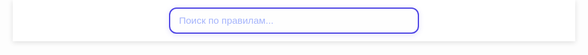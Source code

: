<!DOCTYPE html>
<html lang="ru">

<head>
  <meta charset="UTF-8" />
  <meta name="viewport" content="width=device-width, initial-scale=1" />
  <title>Правила чата</title>
  <meta name="description" content="Правила чата: соблюдение, модерация, наказания, политика." />
  <meta name="keywords" content="чат, правила, модерация, наказания, политика" />
  <link rel="preconnect" href="https://fonts.googleapis.com" crossorigin />
  <link rel="preconnect" href="https://fonts.gstatic.com" crossorigin />
  <link
    href="https://fonts.googleapis.com/css2?family=Inter:wght@400;600;700&family=Roboto+Slab:wght@700&display=swap"
    rel="stylesheet" />
  <style>
    /* Общие стили и базовая типографика */
    html {
      scroll-behavior: smooth;
    }

    body {
      font-family: 'Inter', -apple-system, BlinkMacSystemFont, 'Segoe UI', Roboto, 'Helvetica Neue', Arial,
        sans-serif;
      margin: 0;
      line-height: 1.6;
      color: #222;
      background: linear-gradient(135deg, #667eea 0%, #764ba2 50%, #f093fb 100%);
      min-height: 100vh;
      padding-top: 100px; /* увеличен отступ сверху */
      box-sizing: border-box;
      display: flex;
      justify-content: center;
      -webkit-font-smoothing: antialiased;
      -moz-osx-font-smoothing: grayscale;
      overflow-x: hidden;
      background-attachment: fixed;
      background-position: center center;
      transition: background-position 0.3s ease;
    }

    #search-container {
      position: fixed;
      top: 0;
      left: 50%;
      transform: translateX(-50%);
      background: rgba(255 255 255 / 0.95);
      backdrop-filter: blur(12px);
      max-width: 900px;
      width: 100%;
      padding: 12px 20px;
      box-sizing: border-box;
      display: flex;
      justify-content: center;
      align-items: center;
      z-index: 9999;
      box-shadow: 0 2px 8px rgba(0, 0, 0, 0.12);
      user-select: none;
    }

    #search-input {
      width: 100%;
      max-width: 400px;
      padding: 10px 40px 10px 14px;
      font-size: 1.1em;
      border: 2px solid #4f46e5;
      border-radius: 12px;
      outline-offset: 2px;
      transition: border-color 0.3s ease;
      font-family: 'Inter', sans-serif;
      color: #2c2f48;
      background: #fefefe;
      box-shadow: 0 2px 8px rgba(79, 70, 229, 0.15);
      position: relative;
    }

    #search-input::placeholder {
      color: #a5b4fc;
    }

    #search-input:focus {
      border-color: #6366f1;
      box-shadow: 0 0 8px #6366f1;
      background: #fff;
    }

    #clear-button {
      position: absolute;
      right: 30px;
      background: transparent;
      border: none;
      cursor: pointer;
      font-size: 1.5em;
      color: #4f46e5;
      padding: 0;
      line-height: 1;
      user-select: none;
      display: none;
      transition: color 0.3s ease;
      z-index: 10;
    }

    #clear-button:hover,
    #clear-button:focus {
      color: #6366f1;
      outline: none;
    }

    main {
      background: rgba(255, 255, 255, 0.95);
      backdrop-filter: blur(12px);
      border-radius: 12px;
      box-shadow: 0 8px 30px rgba(0, 0, 0, 0.15);
      max-width: 900px;
      width: 100%;
      padding: 30px 40px;
      box-sizing: border-box;
      color: #374151;
      animation: slideUpScale 0.6s cubic-bezier(0.34, 1.56, 0.64, 1);
      user-select: text;
      outline-offset: 4px;
      opacity: 0;
      animation-fill-mode: forwards;
      animation-name: fadeInMain;
      animation-duration: 0.8s;
      animation-timing-function: ease;
      animation-delay: 0.3s;
      text-align: left; /* выравнивание текста по левому краю */
      margin-top: 20px; /* добавлен отступ сверху */
    }

    @keyframes slideUpScale {
      from {
        opacity: 0;
        transform: translateY(15px) scale(0.95);
      }

      to {
        opacity: 1;
        transform: translateY(0) scale(1);
      }
    }

    @keyframes fadeInMain {
      to {
        opacity: 1;
      }
    }

    @keyframes rainbowGradient {
      0% {
        background-position: 0% 50%;
      }

      50% {
        background-position: 100% 50%;
      }

      100% {
        background-position: 0% 50%;
      }
    }

    h1 {
      font-family: 'Roboto Slab', serif;
      font-size: 2.4em;
      margin-bottom: 0.4em;
      display: block;
      color: transparent;
      background: linear-gradient(270deg, #ff6b6b, #fbc531, #4cd137, #00a8ff, #9c88ff, #ff6b6b);
      background-size: 1200% 1200%;
      -webkit-background-clip: text;
      background-clip: text;
      animation: rainbowGradient 10s ease infinite;
      text-shadow: 0 1px 3px rgba(0, 0, 0, 0.1);
      user-select: none;
      text-align: center; /* заголовок по центру */
    }

    main>p:first-of-type {
      font-family: 'Inter', sans-serif;
      font-size: 1.2em;
      color: #2c2f48;
      margin-top: 0;
      margin-bottom: 2em;
      max-width: 700px;
      line-height: 1.5;
      user-select: text;
      text-align: center; /* первый параграф по центру */
      margin-left: auto;
      margin-right: auto;
    }

    h2 svg,
    h3 svg {
      display: none !important;
    }

    /* Новое оформление оглавления (свой лад и вкус) */
    nav[aria-label="Оглавление"] {
      margin-bottom: 2.5em;
      border-radius: 14px;
      background: linear-gradient(135deg, #7c3aed 0%, #a78bfa 100%);
      box-shadow: 0 8px 20px rgba(124, 58, 237, 0.4);
      max-width: 900px;
      user-select: none;
      font-family: 'Inter', sans-serif;
    }

    .toc-header {
      display: flex;
      align-items: center;
      gap: 10px;
      font-weight: 700;
      font-size: 1.5em;
      color: #fff;
      cursor: pointer;
      padding: 14px 24px;
      border-radius: 14px 14px 0 0;
      background: linear-gradient(90deg, #d8b4fe, #7c3aed);
      box-shadow: inset 0 3px 6px rgba(255 255 255 / 0.25);
      transition: background 0.3s ease;
      user-select: none;
    }

    .toc-header:hover,
    .toc-header:focus {
      background: linear-gradient(90deg, #a78bfa, #6d28d9);
      outline: none;
      box-shadow:
        inset 0 3px 8px rgba(255 255 255 / 0.4),
        0 0 12px #a78bfaaa;
    }

    .toc-icon {
      width: 28px;
      height: 28px;
      stroke: #f3e8ff;
      animation: icon-spin 4s ease-in-out infinite;
      flex-shrink: 0;
      user-select: none;
    }

    nav ul.toc-list {
      margin: 0;
      padding: 0;
      list-style: none;
      max-height: 500px;
      overflow-y: auto;
      background: #faf5ff;
      border-radius: 0 0 14px 14px;
      box-shadow: inset 0 0 12px #a78bfa88;
      transition: max-height 0.4s cubic-bezier(0.4, 0, 0.2, 1);
    }

    nav ul.toc-list.collapsed {
      max-height: 0;
      padding: 0;
      overflow: hidden;
    }

    nav ul.toc-list li {
      border-bottom: 1.5px dotted #a78bfa;
      transition: background-color 0.25s ease;
    }

    nav ul.toc-list li:last-child {
      border-bottom: none;
    }

    nav ul.toc-list li a {
      display: block;
      padding: 14px 28px;
      font-weight: 600;
      font-size: 1.1em;
      color: #5b21b6;
      background: linear-gradient(270deg, #7c3aed, #a78bfa);
      background-size: 600% 600%;
      -webkit-background-clip: text;
      background-clip: text;
      color: transparent;
      animation: rainbowGradient 15s ease infinite;
      text-decoration: none;
      user-select: none;
      border-radius: 0 0 0 0;
      transition: background-color 0.3s ease, color 0.3s ease;
      text-align: left;
    }

    nav ul.toc-list li a:hover,
    nav ul.toc-list li a:focus {
      color: #4c1d95;
      background: none;
      text-decoration: underline;
      outline: none;
      background-color: #ede9fe;
      user-select: text;
    }

    nav ul.toc-list li a.active {
      background-color: #c4b5fd;
      color: #4c1d95 !important;
      font-weight: 700;
      box-shadow: 0 0 10px #a78bfacc;
      border-radius: 10px 0 0 10px;
      user-select: text;
    }

    /* Плавная анимация иконки оглавления */
    @keyframes icon-spin {
      0% {
        transform: rotate(0deg);
      }

      50% {
        transform: rotate(15deg);
      }

      100% {
        transform: rotate(0deg);
      }
    }

    /* Стили разделителей в статье — разноцветные градиентные пунктирные линии */
    /* Между разделами */
    section+section {
      border-top: 3px dashed;
      border-image-slice: 1;
      border-image-source: linear-gradient(to right,
        #ff6b6b,
        #fbc531,
        #4cd137,
        #00a8ff,
        #9c88ff);
      margin-top: 48px;
      padding-top: 32px;
    }

    /* Между заголовками h2 (кроме первого) */
    h2:not(:first-of-type) {
      border-top: 3px dashed;
      border-image-slice: 1;
      border-image-source: linear-gradient(to right,
        #f093fb,
        #6a11cb,
        #2575fc);
      padding-top: 24px;
      margin-top: 48px;
      text-align: center;
    }

    /* Между заголовками h3 */
    h3:not(:first-of-type) {
      border-top: 2px dotted;
      border-image-slice: 1;
      border-image-source: linear-gradient(to right,
        #fcd34d,
        #f97316);
      padding-top: 12px;
      margin-top: 28px;
      user-select: none;
      text-align: left;
    }

    /* Между пунктами списков */
    ul li:not(:last-child) {
      border-bottom: 1.5px dotted;
      border-image-slice: 1;
      border-image-source: linear-gradient(to right,
        #34d399,
        #3b82f6);
      padding-bottom: 6px;
      margin-bottom: 6px;
    }

    /* Заголовки разделов и подзаголовки */
    h2,
    h3 {
      font-weight: 700;
      user-select: none;
      cursor: default;
      background-clip: text;
      -webkit-background-clip: text;
      color: transparent;
      animation: rainbowGradient 15s ease infinite;
      text-shadow: 0 0 2px rgba(124, 58, 237, 0.3);
    }

    h2 {
      font-size: 1.6em;
      background-image: linear-gradient(270deg, #7c3aed, #a78bfa);
    }

    h3 {
      font-size: 1.25em;
      background-image: linear-gradient(270deg, #5b21b6, #c4b5fd);
    }

    /* Параграфы и списки с появлением */
    p,
    ul {
      font-family: 'Inter', sans-serif;
      font-size: 1.05em;
      color: #4b5563;
      letter-spacing: 0.02em;
      opacity: 0;
      transform: translateY(20px);
      transition: opacity 0.6s ease, transform 0.6s ease;
      user-select: text;
      text-align: left;
    }

    p.visible,
    ul.visible {
      opacity: 1;
      transform: translateY(0);
    }

    ul {
      padding-left: 1.4em;
      margin-bottom: 1.5em;
    }

    ul li {
      margin-bottom: 0.8em;
    }

    strong {
      font-family: 'Inter', sans-serif;
      color: #1e293b;
      font-weight: 700;
    }

    em {
      font-family: 'Inter', sans-serif;
      color: #6b7280;
      font-style: italic;
    }

    footer {
      font-family: 'Inter', sans-serif;
      margin-top: 40px;
      font-size: 0.9em;
      color: #6b7280;
      text-align: center;
      user-select: none;
      letter-spacing: 0.02em;
    }

    mark {
      background-color: #a5b4fc;
      color: #1e293b;
      font-weight: 700;
      border-radius: 3px;
      padding: 0 2px;
      box-shadow: none;
      animation: none;
      transition: background-color 0.3s ease;
    }

    mark:hover {
      background-color: #c7d2fe;
      box-shadow: none;
    }

    #no-results {
      font-family: 'Inter', sans-serif;
      text-align: center;
      color: #9ca3af;
      font-size: 1.1em;
      margin-top: 20px;
      display: none;
      user-select: none;
    }

    /* Убираем кнопку "Наверх" полностью */
    #back-to-top {
      display: none !important;
    }

    /* Подпись "by Везунчик" */
    #signature {
      margin-top: 60px;
      text-align: center;
      user-select: none;
    }

    #signature p {
      font-family: 'Roboto Slab', serif;
      font-weight: 700;
      font-size: 1.4em;
      background: linear-gradient(270deg, #ff6b6b, #fbc531, #4cd137, #00a8ff, #9c88ff);
      background-size: 600% 600%;
      -webkit-background-clip: text;
      background-clip: text;
      color: transparent;
      animation: rainbowGradient 10s ease infinite;
      margin: 0;
    }

    @media (max-width: 700px) {
      body {
        margin: 10px;
        padding: 0;
      }

      main {
        padding: 20px 24px;
      }

      h1 {
        font-size: 1.9em;
      }

      h2 {
        font-size: 1.3em;
      }

      h3 {
        font-size: 1.1em;
      }

      nav[aria-label="Оглавление"] {
        margin-bottom: 1.8em;
      }

      nav ul.toc-list li a {
        padding: 10px 20px;
        font-size: 1em;
      }

      #search-input {
        max-width: 100%;
        font-size: 1em;
        padding-right: 36px;
      }

      #clear-button {
        right: 10px;
      }
    }
  </style>
</head>

<body>
  <div id="search-container">
    <input type="search" id="search-input" aria-label="Поиск по правилам" placeholder="Поиск по правилам..."
      autocomplete="off" spellcheck="false" />
    <button id="clear-button" aria-label="Очистить поиск" title="Очистить поиск">&times;</button>
  </div>

  <main id="main-content" tabindex="-1">
    <h1>Правила чата</h1>

    <p>Каждый вошедший пользователь добровольно принимает правила нашего чата и обязуется их соблюдать.</p>

    <nav aria-label="Оглавление">
      <div class="toc-header" role="button" tabindex="0" aria-expanded="true" aria-controls="toc-list" id="toc-toggle">
        <svg class="toc-icon" viewBox="0 0 24 24" aria-hidden="true" focusable="false" width="28" height="28" fill="none"
          stroke="currentColor" stroke-width="2" stroke-linecap="round" stroke-linejoin="round">
          <line x1="3" y1="6" x2="21" y2="6"></line>
          <line x1="3" y1="12" x2="21" y2="12"></line>
          <line x1="3" y1="18" x2="21" y2="18"></line>
        </svg>
        Содержание
      </div>
      <ul id="toc-list" tabindex="-1" class="toc-list">
        <li><a href="#ne-zhelatelno">Не желательно</a></li>
        <li><a href="#zapreshchaetsya">Запрещается</a></li>
        <li><a href="#dopolneniya-po-moderatoram">Важные дополнения по работе модераторов и контролю качества их
            действий</a></li>
        <li><a href="#nakazaniya">Наказания</a></li>
        <li><a href="#politika">Политика модераторов</a></li>
      </ul>
    </nav>

    <section id="samoe-vazhnoe">
      <h2>Самое важное</h2>
      <p><strong>Каждый участник чата обязан уважать других, соблюдать правила и поддерживать дружелюбную атмосферу.</strong>
      </p>
      <p>Нарушение этого принципа ведёт к предупреждениям и, при повторении — к более строгим мерам вплоть до бана.</p>
    </section>

    <section id="ne-zhelatelno">
      <h2>Не желательно</h2>

      <h3>1. Использование большого количества ненормативной лексики <button class="copy-btn"
          title="Скопировать правило">📋</button></h3>
      <p><strong>Наказание:</strong> Предупреждение</p>
      <p><strong>Пояснение:</strong> Мы понимаем, что иногда эмоции берут верх, но старайтесь не злоупотреблять матом. Если
        вы используете ненормативную лексику редко и без оскорблений — это не проблема.</p>
      <p><strong>Пример:</strong> «Вот это классно!» — нормально; «Ты полный [нецензурное слово]» — повод для предупреждения.
      </p>

      <h3>2. Рекламировать другие группы/каналы <button class="copy-btn" title="Скопировать правило">📋</button></h3>
      <p><strong>Наказание:</strong> Предупреждение</p>
      <p><strong>Пояснение:</strong> Реклама чужих ресурсов без согласия администрации мешает общению. Если хотите поделиться
        полезным каналом — сначала свяжитесь с администратором (@lia_os).</p>
      <p><strong>Пример:</strong> «Подпишитесь на мой канал!» — запрещено без разрешения.</p>

      <h3>3. Начинать ссоры, старайтесь поддерживать комфорт в чате <button class="copy-btn" title="Скопировать правило">📋</button></h3>
      <p><strong>Наказание:</strong> Предупреждение или мут (в зависимости от интенсивности)</p>
      <p><strong>Пояснение:</strong> Споры бывают, но если они переходят в оскорбления или мешают другим — сначала предупредим,
        а при повторе временно ограничим возможность писать (мут).</p>
      <p><strong>Пример:</strong> «Ты неправ!» — нормально, «Ты идиот!» — повод для наказания.</p>

      <h3>5. Оскорбление персонажей, уважайте чувства и вкусы других <button class="copy-btn" title="Скопировать правило">📋</button></h3>
      <p><strong>Наказание:</strong> Предупреждение или мут</p>
      <p><strong>Пояснение:</strong> Критика — нормально, а личные оскорбления — нет.</p>
      <p><strong>Пример:</strong> «Мне не нравится этот персонаж» — допустимо, «Этот персонаж — дурак» — нарушение.</p>

      <h3>6. Пересылка личных сообщений другого человека в беседу <button class="copy-btn" title="Скопировать правило">📋</button></h3>
      <p><strong>Наказание:</strong> Предупреждение</p>
      <p><strong>Пояснение:</strong> Личные сообщения другого участника нельзя пересылать в общий чат без согласия обеих
        сторон. Если оба участника переписки являются членами группы, часть переписки пересылается только с одобрения обеих
        сторон. Это помогает сохранять приватность и уважать личное пространство.</p>
      <p><strong>Пример:</strong> Пересылать скриншоты или сообщения из личных диалогов без разрешения — запрещено.</p>
    </section>

    <section id="zapreshchaetsya">
      <h2>Запрещается</h2>

      <h3>1. Обсуждение политики и публикация любого контента, связанного с политикой <button class="copy-btn"
          title="Скопировать правило">📋</button></h3>
      <p><strong>Наказание:</strong> Бан</p>
      <p><strong>Пояснение:</strong> Политика часто вызывает конфликты и разделение. Чтобы сохранить дружелюбную атмосферу,
        такие темы запрещены.</p>
      <p><strong>Пример:</strong> обсуждение выборов, политических лидеров и т.п.</p>

      <h3>2. Оскорбления <button class="copy-btn" title="Скопировать правило">📋</button></h3>
      <p><strong>Наказание:</strong> Предупреждение, при повторе — мут или бан</p>
      <p><strong>Пояснение:</strong> Шутки — хорошо, но если кому-то неприятно — защитим его.</p>
      <p><strong>Пример:</strong> «Ты такой смешной дурачок» — шутка, но если это обидело — последует предупреждение.</p>

      <h3>3. Публикация порнографического и околопорнографического контента <button class="copy-btn"
          title="Скопировать правило">📋</button></h3>
      <p><strong>Наказание:</strong> Бан</p>
      <p><strong>Пояснение:</strong> Нарушает правила приличия и закон.</p>
      <p><strong>Пример:</strong> откровенные фото, видео или ссылки.</p>

      <h3>4. Публикация треш-контента (стикеры/видео/гиф с расчлененкой и тому подобное) <button class="copy-btn"
          title="Скопировать правило">📋</button></h3>
      <p><strong>Наказание:</strong> Бан</p>
      <p><strong>Пояснение:</strong> Шокирующие материалы могут травмировать участников.</p>
      <p><strong>Пример:</strong> видео с насилием или жестокостью.</p>

      <h3>5. Поднятие тем, нарушающих законы РФ (экстремизм, терроризм, пропаганда наркотиков, оскорбление чувств верующих
        и др.) <button class="copy-btn" title="Скопировать правило">📋</button></h3>
      <p><strong>Наказание:</strong> Бан</p>
      <p><strong>Пояснение:</strong> Такие темы запрещены законом и чатом.</p>
      <p><strong>Пример:</strong> призывы к насилию, обсуждение запрещённых веществ.</p>

      <h3>6. Спам / флуд (часто повторяющиеся сообщения, сообщения без смысла) <button class="copy-btn"
          title="Скопировать правило">📋</button></h3>
      <p><strong>Наказание:</strong> Мут</p>
      <p><strong>Пояснение:</strong> Чтобы чат был удобен для всех, не стоит засорять его бессмысленными сообщениями.</p>
      <p><strong>Пример:</strong> повторять одну и ту же фразу много раз подряд.</p>

      <h3>7. Публичное осуждение действий администрации / провокация администрации типа «ну давай бань меня» <button
          class="copy-btn" title="Скопировать правило">📋</button></h3>
      <p><strong>Наказание:</strong> Предупреждение или мут</p>
      <p><strong>Пояснение:</strong> Если есть вопросы к администрации — лучше написать в личку, а не провоцировать конфликт
        в общем чате.</p>

      <h3>8. Любая дискриминация по расовому/национальному/половому/религиозному признаку <button class="copy-btn"
          title="Скопировать правило">📋</button></h3>
      <p><strong>Наказание:</strong> Бан</p>
      <p><strong>Пояснение:</strong> Мы за равенство и уважение ко всем.</p>
      <p><strong>Пример:</strong> оскорбления по национальному признаку недопустимы.</p>

      <h3>9. Просьбы перейти по ссылкам/зарегистрироваться на вредоносном сайте <button class="copy-btn"
          title="Скопировать правило">📋</button></h3>
      <p><strong>Наказание:</strong> Бан</p>
      <p><strong>Пояснение:</strong> Безопасность участников — наш приоритет.</p>
      <p><strong>Пример:</strong> ссылки на мошеннические сайты.</p>
    </section>

    <section id="dopolneniya-po-moderatoram">
      <h2>Важные дополнения по работе модераторов и контролю качества их действий</h2>

      <h3>10. Модераторы обязаны действовать в соответствии с правилами чата и не использовать свои полномочия в личных
        интересах <button class="copy-btn" title="Скопировать правило">📋</button></h3>
      <p><strong>Пояснение:</strong> Если заметили нарушение или злоупотребление полномочиями (например, необоснованно мутит
        или банит, игнорирует правила), обратитесь к высшим администраторам или создателю чата (@lia_os). Жалобы
        рассматриваются, и мы защищаем от несправедливого обращения.</p>

      <h3>11. Перед применением наказания модератор должен дать словесное предупреждение участнику <button class="copy-btn"
          title="Скопировать правило">📋</button></h3>
      <p><strong>Пояснение:</strong> Если поведение начинает нарушать правила или мешать комфорту, модератор предупреждает:
        «Пожалуйста, прекратите, иначе последуют меры». Если предупреждение игнорируется — применяется наказание (мут, бан
        и т.п.). Это помогает избежать конфликтов и даёт шанс исправиться.</p>
    </section>

    <section id="nakazaniya">
      <h2>Наказания</h2>
      <ul>
        <li><strong>Предупреждение</strong> — первое и мягкое наказание. Сообщаем, что поведение не соответствует правилам с
          объяснением.</li>
        <li><strong>Мут</strong> — временное ограничение возможности писать (несколько минут или часов). Используется при
          повторных нарушениях или серьёзных проступках. Перед мутом обязательно словесное предупреждение.</li>
        <li><strong>Бан</strong> — удаление из чата с запретом на повторный вход. За серьёзные или неоднократные нарушения.
        </li>
      </ul>
    </section>

    <section id="politika">
      <h2>Политика модераторов</h2>
      <ul>
        <li>Всегда сначала предупреждайте участников, чтобы дать им шанс исправиться.</li>
        <li>Действуйте объективно и справедливо, руководствуясь правилами, а не личными симпатиями.</li>
        <li>При сомнениях или спорных ситуациях обращайтесь к высшему администратору для консультации.</li>
        <li>Помните, что ваша задача — поддерживать комфорт и безопасность в чате, а не «наказывать» ради наказания.</li>
      </ul>
    </section>

    <div id="no-results" role="alert" aria-live="polite">Ничего не найдено.</div>

    <!-- Подпись автора -->
    <section id="signature" aria-label="Подпись автора">
      <p>by Везунчик</p>
    </section>

    <footer>
      <p>Если у вас есть вопросы или нужна помощь — обращайтесь к администрации (<strong>@lia_os</strong>).</p>
    </footer>
  </main>

  <script>
    // Оглавление: раскрытие/скрытие
    (function () {
      const toggle = document.getElementById('toc-toggle');
      const list = document.getElementById('toc-list');

      function setCollapsed(collapsed) {
        if (collapsed) {
          list.classList.add('collapsed');
          toggle.setAttribute('aria-expanded', 'false');
        } else {
          list.classList.remove('collapsed');
          toggle.setAttribute('aria-expanded', 'true');
        }
      }

      setCollapsed(false);

      toggle.addEventListener('click', () => {
        const isCollapsed = list.classList.contains('collapsed');
        setCollapsed(!isCollapsed);
      });

      toggle.addEventListener('keydown', (e) => {
        if (e.key === 'Enter' || e.key === ' ') {
          e.preventDefault();
          toggle.click();
        }
      });

      list.querySelectorAll('a').forEach(link => {
        link.addEventListener('click', e => {
          e.preventDefault();
          const targetId = link.getAttribute('href').substring(1);
          const target = document.getElementById(targetId);
          if (target) {
            target.focus({ preventScroll: true });
            window.scrollTo({
              top: target.getBoundingClientRect().top + window.pageYOffset - 60,
              behavior: 'smooth'
            });
          }
        });
      });
    })();

    // Появление элементов с анимацией при скролле
    document.addEventListener('DOMContentLoaded', () => {
      const elements = document.querySelectorAll('h2, h3, p, ul');
      const observer = new IntersectionObserver((entries, obs) => {
        entries.forEach(entry => {
          if (entry.isIntersecting) {
            entry.target.classList.add('visible');
            obs.unobserve(entry.target);
          }
        });
      }, {
        threshold: 0.15
      });

      elements.forEach(el => {
        observer.observe(el);
      });
    });

    // Поиск по тексту с подсветкой
    document.addEventListener('DOMContentLoaded', () => {
      const searchInput = document.getElementById('search-input');
      const mainContent = document.getElementById('main-content');
      const noResults = document.getElementById('no-results');
      const clearButton = document.getElementById('clear-button');

      function clearHighlights(element) {
        const marks = element.querySelectorAll('mark');
        marks.forEach(mark => {
          const parent = mark.parentNode;
          parent.replaceChild(document.createTextNode(mark.textContent), mark);
          parent.normalize();
        });
      }

      function highlightText(node, query) {
        if (node.nodeType === 3) {
          const val = node.nodeValue;
          const valLower = val.toLowerCase();
          const queryLower = query.toLowerCase();
          let index = valLower.indexOf(queryLower);
          if (index >= 0) {
            const frag = document.createDocumentFragment();
            let lastIndex = 0;
            while (index >= 0) {
              if (index > lastIndex) {
                frag.appendChild(document.createTextNode(val.substring(lastIndex, index)));
              }
              const mark = document.createElement('mark');
              mark.textContent = val.substring(index, index + query.length);
              frag.appendChild(mark);
              lastIndex = index + query.length;
              index = valLower.indexOf(queryLower, lastIndex);
            }
            if (lastIndex < val.length) {
              frag.appendChild(document.createTextNode(val.substring(lastIndex)));
            }
            node.parentNode.replaceChild(frag, node);
            return 1;
          }
        } else if (node.nodeType === 1 && node.childNodes && !['SCRIPT', 'STYLE', 'MARK'].includes(node.tagName)) {
          for (let i = 0; i < node.childNodes.length; i++) {
            i += highlightText(node.childNodes[i], query);
          }
        }
        return 0;
      }

      function showAll() {
        const sections = mainContent.querySelectorAll('section');
        sections.forEach(section => {
          section.style.display = '';
        });
        const introParagraphs = Array.from(mainContent.children).filter(el =>
          el.tagName === 'P' && !el.closest('section')
        );
        introParagraphs.forEach(p => {
          p.style.display = '';
        });
        noResults.style.display = 'none';
      }

      function doSearch() {
        const query = searchInput.value.trim();
        clearHighlights(mainContent);

        if (query.length < 2) {
          showAll();
          clearButton.style.display = query.length > 0 ? 'inline' : 'none';
          noResults.style.display = 'none';
          return;
        }

        clearButton.style.display = 'inline';

        const sections = mainContent.querySelectorAll('section');
        let anyMatch = false;

        sections.forEach(section => {
          const text = section.textContent.toLowerCase();
          if (text.includes(query.toLowerCase())) {
            highlightText(section, query);
            section.style.display = '';
            anyMatch = true;
          } else {
            section.style.display = 'none';
          }
        });

        const introParagraphs = Array.from(mainContent.children).filter(el =>
          el.tagName === 'P' && !el.closest('section')
        );
        introParagraphs.forEach(p => {
          const text = p.textContent.toLowerCase();
          if (text.includes(query.toLowerCase())) {
            highlightText(p, query);
            p.style.display = '';
            anyMatch = true;
          } else {
            p.style.display = 'none';
          }
        });

        noResults.style.display = anyMatch ? 'none' : 'block';
      }

      let debounceTimeout;
      searchInput.addEventListener('input', () => {
        clearTimeout(debounceTimeout);
        debounceTimeout = setTimeout(doSearch, 250);
      });

      clearButton.addEventListener('click', () => {
        searchInput.value = '';
        clearButton.style.display = 'none';
        clearHighlights(mainContent);
        showAll();
        searchInput.focus();
      });

      clearButton.style.display = 'none';
    });

    // Кнопки копирования правил
    document.addEventListener('DOMContentLoaded', () => {
      document.querySelectorAll('.copy-btn').forEach(btn => {
        btn.addEventListener('click', () => {
          const h3 = btn.parentElement;
          if (!h3) return;
          const text = Array.from(h3.childNodes)
            .filter(n => n.nodeType === 3)
            .map(n => n.textContent.trim())
            .join(' ');
          if (!text) return;
          navigator.clipboard.writeText(text).then(() => {
            const original = btn.textContent;
            btn.textContent = '✔️';
            setTimeout(() => {
              btn.textContent = original;
            }, 1500);
          }).catch(() => {
            alert('Не удалось скопировать правило.');
          });
        });
      });
    });

    // Плавный параллакс фон при прокрутке
    window.addEventListener('scroll', () => {
      const scroll = window.pageYOffset || document.documentElement.scrollTop;
      document.body.style.backgroundPosition = `center ${-scroll * 0.3}px`;
    });

    // Подсветка активного пункта меню при скролле
    document.addEventListener('DOMContentLoaded', () => {
      const sections = document.querySelectorAll('section[id]');
      const tocLinks = document.querySelectorAll('nav ul.toc-list li a');

      function onScroll() {
        let current = '';
        const scrollY = window.pageYOffset || document.documentElement.scrollTop;
        sections.forEach(section => {
          const sectionTop = section.offsetTop - 80;
          if (scrollY >= sectionTop) {
            current = section.id;
          }
        });
        tocLinks.forEach(link => {
          link.classList.remove('active');
          if (link.getAttribute('href') === '#' + current) {
            link.classList.add('active');
          }
        });
      }
      window.addEventListener('scroll', onScroll);
      onScroll();
    });

    // Плавный скролл по меню
    document.addEventListener('DOMContentLoaded', () => {
      document.querySelectorAll('nav ul.toc-list li a').forEach(anchor => {
        anchor.addEventListener('click', e => {
          e.preventDefault();
          const targetId = anchor.getAttribute('href').substring(1);
          const target = document.getElementById(targetId);
          if (!target) return;
          window.scrollTo({
            top: target.getBoundingClientRect().top + window.pageYOffset - 60,
            behavior: 'smooth'
          });
        });
      });
    });
  </script>
</body>

</html>
